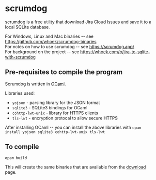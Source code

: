 # scrumdog

scrumdog is a free utility that download Jira Cloud Issues and save it to a local SQLite database.

For Windows, Linux and Mac binaries -- see <https://github.com/whoek/scrumdog-binaries>    
For notes on how to use scrumdog -- see <https://scrumdog.app/>   
For background on the project -- see <https://whoek.com/b/jira-to-sqlite-with-scrumdog>

## Pre-requisites to compile the program

Scrumdog is written in [OCaml](https://ocaml.org/).  

Libraries used:
- `yojson` - parsing library for the JSON format 
- `sqlite3` - SQLite3 bindings for OCaml 
- `cohttp-lwt-unix` - library for HTTPS clients 
- `tls-lwt` - encryption protocal to allow secure HTTPS

After installing OCaml -- you can install the above libraries with `opam install yojson sqlite3 cohttp-lwt-unix tls-lwt`


## To compile

`opam build`

This will create the same binaries that are available from the [download](https://github.com/whoek/scrumdog-binaries) page.
